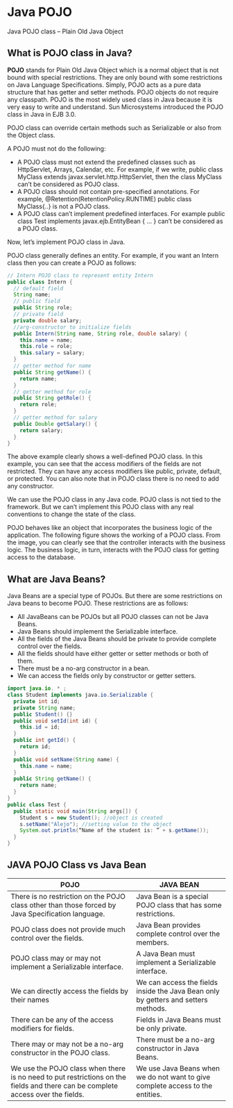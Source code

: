 # Java POJO
Java POJO class – Plain Old Java Object

## What is POJO class in Java?

**POJO** stands for Plain Old Java Object which is a normal object that is not bound with special restrictions. They are only bound with some restrictions on Java Language Specifications. Simply, POJO acts as a pure data structure that has getter and setter methods. POJO objects do not require any classpath. POJO is the most widely used class in Java because it is very easy to write and understand. Sun Microsystems introduced the POJO class in Java in EJB 3.0.

POJO class can override certain methods such as Serializable or also from the Object class.

A POJO must not do the following:

- A POJO class must not extend the predefined classes such as HttpServlet, Arrays, Calendar, etc. For example, if we write, public class MyClass extends javax.servlet.http.HttpServlet, then the class MyClass can’t be considered as POJO class.
- A POJO class should not contain pre-specified annotations. For example, @Retention(RetentionPolicy.RUNTIME) public class MyClass{..} is not a POJO class.
- A POJO class can’t implement predefined interfaces. For example public class Test implements javax.ejb.EntityBean { … } can’t be considered as a POJO class.

Now, let’s implement POJO class in Java.

POJO class generally defines an entity. For example, if you want an Intern class then you can create a POJO as follows:

```java
// Intern POJO class to represent entity Intern
public class Intern {
  // default field
  String name;
  // public field
  public String role;
  // private field
  private double salary;
  //arg-constructor to initialize fields
  public Intern(String name, String role, double salary) {
    this.name = name;
    this.role = role;
    this.salary = salary;
  }
  // getter method for name
  public String getName() {
    return name;
  }
  // getter method for role
  public String getRole() {
    return role;
  }
  // getter method for salary
  public Double getSalary() {
    return salary;
  }
}
```

The above example clearly shows a well-defined POJO class. In this example, you can see that the access modifiers of the fields are not restricted. They can have any access modifiers like public, private, default, or protected. You can also note that in POJO class there is no need to add any constructor.

We can use the POJO class in any Java code. POJO class is not tied to the framework. But we can’t implement this POJO class with any real conventions to change the state of the class.

POJO behaves like an object that incorporates the business logic of the application. The following figure shows the working of a POJO class. From the image, you can clearly see that the controller interacts with the business logic. The business logic, in turn, interacts with the POJO class for getting access to the database.

## What are Java Beans?

Java Beans are a special type of POJOs. But there are some restrictions on Java beans to become POJO. These restrictions are as follows:

- All JavaBeans can be POJOs but all POJO classes can not be Java Beans.
- Java Beans should implement the Serializable interface.
- All the fields of the Java Beans should be private to provide complete control over the fields.
- All the fields should have either getter or setter methods or both of them.
- There must be a no-arg constructor in a bean.
- We can access the fields only by constructor or getter setters.

```java
import java.io. * ;
class Student implements java.io.Serializable {
  private int id;
  private String name;
  public Student() {}
  public void setId(int id) {
    this.id = id;
  }
  public int getId() {
    return id;
  }
  public void setName(String name) {
    this.name = name;
  }
  public String getName() {
    return name;
  }
}
public class Test {
  public static void main(String args[]) {
    Student s = new Student(); //object is created
    s.setName("Alejo"); //setting value to the object
    System.out.println(“Name of the student is: ” + s.getName());
  }
}
```


## JAVA POJO Class vs Java Bean

|POJO |	JAVA BEAN |
|---|---|
| There is no restriction on the POJO class other than those forced by Java Specification language. | Java Bean is a special POJO class that has some restrictions. |
| POJO class does not provide much control over the fields. | Java Bean provides complete control over the members.|
| POJO class may or may not implement a Serializable interface. | A Java Bean must implement a Serializable interface.|
| We can directly access the fields by their names	| We can access the fields inside the Java Bean only by getters and setters methods.|
| There can be any of the access modifiers for fields.	| Fields in Java Beans must be only private.|
| There may or may not be a no-arg constructor in the POJO class.	| There must be a no-arg constructor in Java Beans.|
| We use the POJO class when there is no need to put restrictions on the fields and there can be complete access over the fields. |	We use Java Beans when we do not want to give complete access to the entities. |
